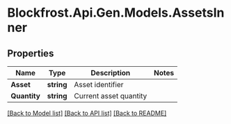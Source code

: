 # Blockfrost.Api.Gen.Models.AssetsInner
## Properties

Name | Type | Description | Notes
------------ | ------------- | ------------- | -------------
**Asset** | **string** | Asset identifier | 
**Quantity** | **string** | Current asset quantity | 

[[Back to Model list]](../README.md#documentation-for-models) [[Back to API list]](../README.md#documentation-for-api-endpoints) [[Back to README]](../README.md)


